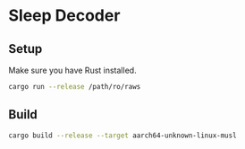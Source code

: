 # Sleep Decoder

## Setup

Make sure you have Rust installed.

```bash
cargo run --release /path/ro/raws
```

## Build

```bash
cargo build --release --target aarch64-unknown-linux-musl
```

